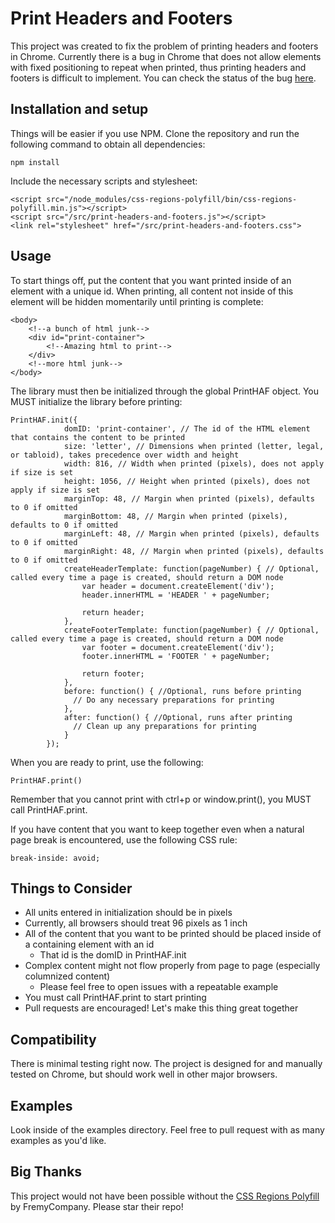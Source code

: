 # Print Headers and Footers

This project was created to fix the problem of printing headers and footers in Chrome. Currently there is a bug in Chrome that does not allow elements with fixed positioning to repeat when printed, thus printing headers and footers is difficult to implement. You can check the status of the bug [here](https://code.google.com/p/chromium/issues/detail?id=303728).

## Installation and setup
Things will be easier if you use NPM. Clone the repository and run the following command to obtain all dependencies:

    npm install

Include the necessary scripts and stylesheet:

    <script src="/node_modules/css-regions-polyfill/bin/css-regions-polyfill.min.js"></script>
    <script src="/src/print-headers-and-footers.js"></script>
    <link rel="stylesheet" href="/src/print-headers-and-footers.css">

## Usage

To start things off, put the content that you want printed inside of an element with a unique id. When printing, all content not inside of this element will be hidden momentarily until printing is complete:

    <body>
    	<!--a bunch of html junk-->
    	<div id="print-container">
    		<!--Amazing html to print-->
    	</div>
    	<!--more html junk-->
    </body>

The library must then be initialized through the global PrintHAF object. You MUST initialize the library before printing:

    PrintHAF.init({
				domID: 'print-container', // The id of the HTML element that contains the content to be printed
				size: 'letter', // Dimensions when printed (letter, legal, or tabloid), takes precedence over width and height
				width: 816, // Width when printed (pixels), does not apply if size is set
				height: 1056, // Height when printed (pixels), does not apply if size is set
				marginTop: 48, // Margin when printed (pixels), defaults to 0 if omitted
				marginBottom: 48, // Margin when printed (pixels), defaults to 0 if omitted
				marginLeft: 48, // Margin when printed (pixels), defaults to 0 if omitted
				marginRight: 48, // Margin when printed (pixels), defaults to 0 if omitted
				createHeaderTemplate: function(pageNumber) { // Optional, called every time a page is created, should return a DOM node
					var header = document.createElement('div');
					header.innerHTML = 'HEADER ' + pageNumber;
					
					return header;
				},
				createFooterTemplate: function(pageNumber) { // Optional, called every time a page is created, should return a DOM node
					var footer = document.createElement('div');
					footer.innerHTML = 'FOOTER ' + pageNumber;
					
					return footer;
				},
				before: function() { //Optional, runs before printing
				  // Do any necessary preparations for printing
				},
				after: function() { //Optional, runs after printing
				  // Clean up any preparations for printing
				}
			});
		
When you are ready to print, use the following:

    PrintHAF.print()
	
Remember that you cannot print with ctrl+p or window.print(), you MUST call PrintHAF.print.

If you have content that you want to keep together even when a natural page break is encountered, use the following CSS rule:
    
    break-inside: avoid;
		
## Things to Consider
* All units entered in initialization should be in pixels
* Currently, all browsers should treat 96 pixels as 1 inch
* All of the content that you want to be printed should be placed inside of a containing element with an id
    * That id is the domID in PrintHAF.init
* Complex content might not flow properly from page to page (especially columnized content)
   * Please feel free to open issues with a repeatable example
* You must call PrintHAF.print to start printing
* Pull requests are encouraged! Let's make this thing great together

## Compatibility
There is minimal testing right now. The project is designed for and manually tested on Chrome, but should work well in other major browsers.

## Examples
Look inside of the examples directory. Feel free to pull request with as many examples as you'd like.

## Big Thanks
This project would not have been possible without the [CSS Regions Polyfill](https://github.com/FremyCompany/css-regions-polyfill) by FremyCompany. Please star their repo!
